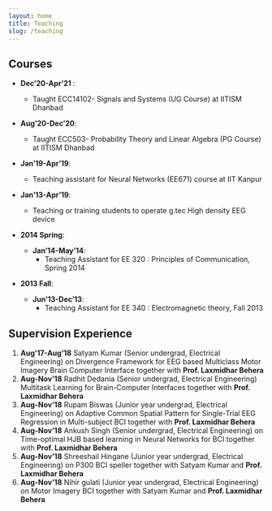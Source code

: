 ```yaml
---
layout: home
title: Teaching
slug: /teaching
---
```

## Courses

* **Dec’20-Apr’21** :
    * Taught ECC14102- Signals and Systems (UG Course) at IITISM Dhanbad
* **Aug’20-Dec’20**: 
    * Taught ECC503- Probability Theory and Linear Algebra (PG Course) at IITISM
    Dhanbad

* **Jan’19-Apr’19**:
    * Teaching assistant for Neural Networks (EE671) course at IIT Kanpur
* **Jan’13-Apr’19**:
    * Teaching or training students to operate g.tec High density EEG device
* **2014 Spring**:
    *  **Jan’14-May’14**:
        * Teaching Assistant for EE 320 : Principles of Communication, Spring 2014
* **2013 Fall**:
    * **Jun’13-Dec’13**:
        * Teaching Assistant for EE 340 : Electromagnetic theory, Fall 2013

## Supervision Experience

1. **Aug’17-Aug’18**
Satyam Kumar (Senior undergrad, Electrical Engineering) on Divergence Framework for EEG based Multiclass Motor
Imagery Brain Computer Interface together with **Prof. Laxmidhar Behera**
2. **Aug-Nov’18**
Radhit Dedania (Senior undergrad, Electrical Engineering) Multitask Learning for Brain-Computer Interfaces
together with **Prof. Laxmidhar Behera** 
3. **Aug-Nov’18** 
Rupam Biswas (Junior year undergrad, Electrical Engineering) on Adaptive Common Spatial Pattern for Single-Trial EEG Regression in Multi-subject BCI together with **Prof. Laxmidhar Behera**
4. **Aug-Nov’18** 
Ankush Singh (Senior undergrad, Electrical Engineering) on Time-optimal HJB based learning in Neural Networks for BCI together with **Prof. Laxmidhar Behera**
5. **Aug-Nov’18**
 Shreeshail Hingane (Junior year undergrad, Electrical Engineering) on P300 BCI speller together with Satyam
 Kumar and **Prof. Laxmidhar Behera**
6. **Aug-Nov’18**
 Nihir gulati (Junior year undergrad, Electrical Engineering) on Motor Imagery BCI together with Satyam Kumar and **Prof. Laxmidhar Behera**




    